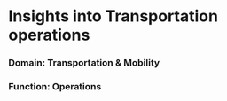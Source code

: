 # Insights into Transportation operations
### Domain:  Transportation & Mobility          
### Function: Operations 
